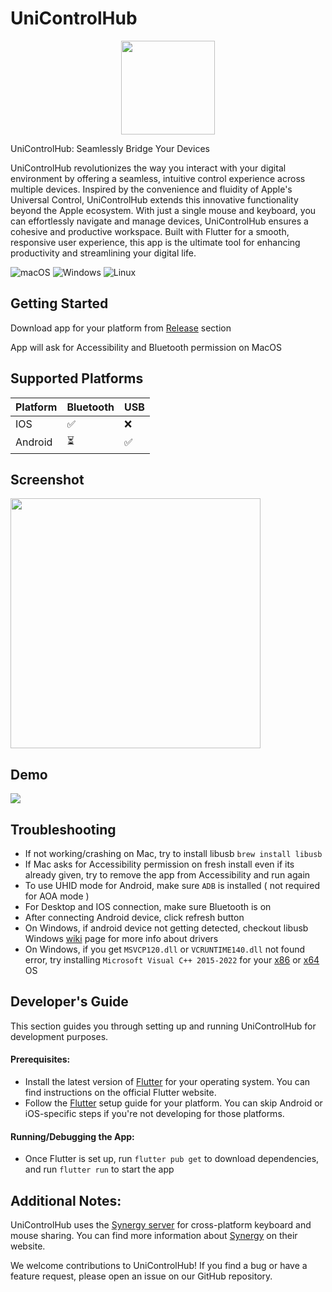 # UniControlHub

<p align="center">
  <img src="https://github.com/user-attachments/assets/41c886c0-f08c-4186-bc98-153aa2769d13" height=150 />
</p>

UniControlHub: Seamlessly Bridge Your Devices

UniControlHub revolutionizes the way you interact with your digital environment by offering a seamless, intuitive control experience across multiple devices. Inspired by the convenience and fluidity of Apple's Universal Control, UniControlHub extends this innovative functionality beyond the Apple ecosystem. With just a single mouse and keyboard, you can effortlessly navigate and manage devices, UniControlHub ensures a cohesive and productive workspace. Built with Flutter for a smooth, responsive user experience, this app is the ultimate tool for enhancing productivity and streamlining your digital life.

![macOS](https://img.shields.io/badge/mac%20os-000000?style=for-the-badge&logo=macos&logoColor=F0F0F0)
![Windows](https://img.shields.io/badge/Windows-0078D6?style=for-the-badge&logo=windows&logoColor=white)
![Linux](https://img.shields.io/badge/Linux-FCC624?style=for-the-badge&logo=linux&logoColor=black)

## Getting Started

Download app for your platform from [Release](https://github.com/rohitsangwan01/uni_control_hub/releases) section

App will ask for Accessibility and Bluetooth permission on MacOS

## Supported Platforms

| Platform | Bluetooth | USB |
| -------- | --------- | --- |
| IOS      | ✅        | ❌  |
| Android  | ⏳        | ✅  |

## Screenshot

<p align="start">
  <img src="https://github.com/rohitsangwan01/uni_control_hub/assets/59526499/7b2b87c3-4501-490b-a205-0e3815c4b583" height=400 />
</p>

## Demo

[![](http://markdown-videos-api.jorgenkh.no/youtube/KYsqdJkG2N0)](https://youtu.be/KYsqdJkG2N0)

## Troubleshooting

- If not working/crashing on Mac, try to install libusb `brew install libusb`
- If Mac asks for Accessibility permission on fresh install even if its already given, try to remove the app from Accessibility and run again
- To use UHID mode for Android, make sure `ADB` is installed ( not required for AOA mode )
- For Desktop and IOS connection, make sure Bluetooth is on
- After connecting Android device, click refresh button
- On Windows, if android device not getting detected, checkout libusb Windows [wiki](https://github.com/libusb/libusb/wiki/Windows#driver-installation) page for more info about drivers
- On Windows, if you get `MSVCP120.dll` or `VCRUNTIME140.dll` not found error, try installing `Microsoft Visual C++ 2015-2022` for your [x86](https://aka.ms/vs/17/release/vc_redist.x86.exe)  or [x64](https://aka.ms/vs/17/release/vc_redist.x64.exe) OS

## Developer's Guide

This section guides you through setting up and running UniControlHub for development purposes.

#### Prerequisites:

- Install the latest version of [Flutter](https://flutter-ko.dev/get-started/install) for your operating system. You can find instructions on the official Flutter website.
- Follow the [Flutter](https://flutter-ko.dev/get-started/install) setup guide for your platform. You can skip Android or iOS-specific steps if you're not developing for those platforms.

#### Running/Debugging the App:

- Once Flutter is set up, run `flutter pub get` to download dependencies, and run `flutter run` to start the app

## Additional Notes:

UniControlHub uses the [Synergy server](https://github.com/symless/synergy-core) for cross-platform keyboard and mouse sharing. You can find more information about [Synergy](https://symless.com/synergy) on their website.

We welcome contributions to UniControlHub! If you find a bug or have a feature request, please open an issue on our GitHub repository.
